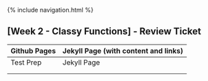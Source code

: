 {% include navigation.html %}

## [Week 2 - Classy Functions] - Review Ticket

| Github Pages | Jekyll Page (with content and links)| 
| --- | --- |
| Test Prep | Jekyll Page |
|  |  | 
|  |  |